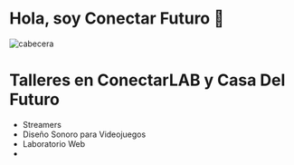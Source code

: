 # Hola, soy Conectar Futuro 👋

![cabecera](https://www.revistaanfibia.com/wp-content/uploads/2020/02/Conectar-Igualdad_01_port.jpg) 

# Talleres en ConectarLAB y Casa Del Futuro
- Streamers
- Diseño Sonoro para Videojuegos
- Laboratorio Web
- 
